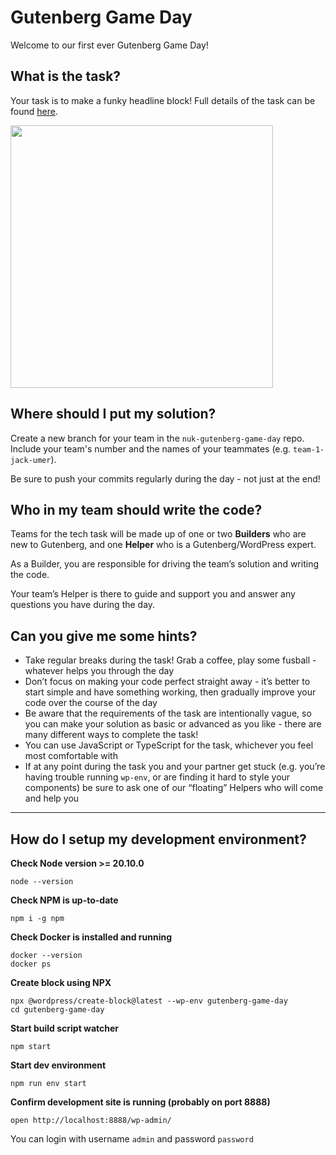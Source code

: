 # Gutenberg Game Day

Welcome to our first ever Gutenberg Game Day!

## What is the task?

Your task is to make a funky headline block! Full details of the task can be found [here](./TASK.md).

<img src="assets/funky-headline.png " width="420" >

## Where should I put my solution?

Create a new branch for your team in the `nuk-gutenberg-game-day` repo. Include your team's number and the names of your teammates (e.g. `team-1-jack-umer`).

Be sure to push your commits regularly during the day - not just at the end!

## Who in my team should write the code?

Teams for the tech task will be made up of one or two **Builders** who are new to Gutenberg, and one **Helper** who is a Gutenberg/WordPress expert.

As a Builder, you are responsible for driving the team’s solution and writing the code.

Your team’s Helper is there to guide and support you and answer any questions you have during the day.

## Can you give me some hints?

- Take regular breaks during the task! Grab a coffee, play some fusball - whatever helps you through the day
- Don’t focus on making your code perfect straight away - it’s better to start simple and have something working, then gradually improve your code over the course of the day
- Be aware that the requirements of the task are intentionally vague, so you can make your solution as basic or advanced as you like - there are many different ways to complete the task!
- You can use JavaScript or TypeScript for the task, whichever you feel most comfortable with
- If at any point during the task you and your partner get stuck (e.g. you’re having trouble running `wp-env`, or are finding it hard to style your components) be sure to ask one of our “floating” Helpers who will come and help you

---

## How do I setup my development environment?

**Check Node version >= 20.10.0**
```
node --version
```

**Check NPM is up-to-date**
```
npm i -g npm
```

**Check Docker is installed and running**
```
docker --version
docker ps
```

**Create block using NPX**
```
npx @wordpress/create-block@latest --wp-env gutenberg-game-day
cd gutenberg-game-day
```

**Start build script watcher**
```
npm start
```

**Start dev environment**
```
npm run env start
```

**Confirm development site is running (probably on port 8888)**
```
open http://localhost:8888/wp-admin/
```
You can login with username `admin` and password `password`
